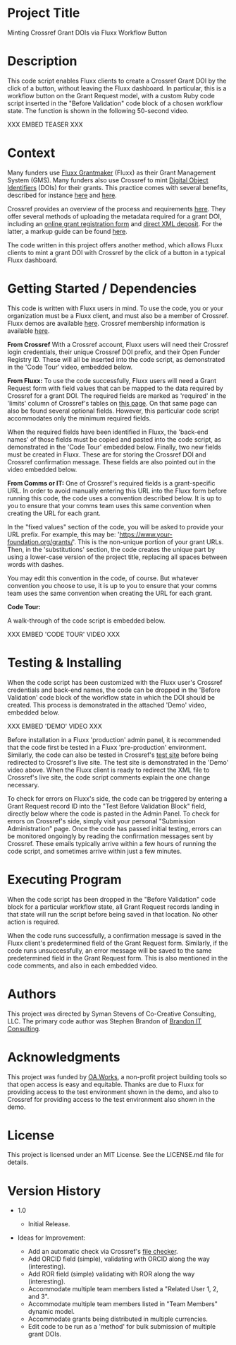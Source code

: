 # Project Title

Minting Crossref Grant DOIs via Fluxx Workflow Button

# Description

This code script enables Fluxx clients to create a Crossref Grant DOI by the click of a button, without leaving the Fluxx dashboard.  In particular, this is a workflow button on the Grant Request model, with a custom Ruby code script inserted in the "Before Validation" code block of a chosen workflow state.  The function is shown in the following 50-second video.

XXX EMBED TEASER XXX

# Context

Many funders use [Fluxx Grantmaker](https://www.fluxx.io) (Fluxx) as their Grant Management System (GMS).  Many funders also use Crossref to mint [Digital Object Identifiers](https://www.doi.org) (DOIs) for their grants.  This practice comes with several benefits, described for instance [here](https://www.crossref.org/community/grants/) and [here](https://osf.io/pv96e).  

Crossref provides an overview of the process and requirements [here](https://www.crossref.org/documentation/research-nexus/grants/).  They offer several methods of uploading the metadata required for a grant DOI, including an [online grant registration form](https://www.crossref.org/documentation/register-maintain-records/grant-registration-form/) and [direct XML deposit](https://www.crossref.org/documentation/register-maintain-records/direct-deposit-xml/).  For the latter, a markup guide can be found [here](https://www.crossref.org/documentation/schema-library/markup-guide-record-types/grants/).  

The code written in this project offers another method, which allows Fluxx clients to mint a grant DOI with Crossref by the click of a button in a typical Fluxx dashboard.  

# Getting Started / Dependencies

This code is written with Fluxx users in mind.  To use the code, you or your organization must be a Fluxx client, and must also be a member of Crossref.  Fluxx demos are available [here](https://www.fluxx.io/products/grantmaker-fluxx-grants-management-software).  Crossref membership information is available [here](https://www.crossref.org/members-area/).  

**From Crossref**
With a Crossref account, Fluxx users will need their Crossref login credentials, their unique Crossref DOI prefix, and their Open Funder Registry ID.  These will all be inserted into the code script, as demonstrated in the 'Code Tour' video, embedded below. 

**From Fluxx:** To use the code successfully, Fluxx users will need a Grant Request form with field values that can be mapped to the data required by Crossref for a grant DOI. The required fields are marked as 'required' in the 'limits' column of Crossref's tables on [this page](https://www.crossref.org/documentation/schema-library/markup-guide-record-types/grants/).  On that same page can also be found several optional fields. However, this particular code script accommodates only the minimum required fields.

When the required fields have been identified in Fluxx, the 'back-end names' of those fields must be copied and pasted into the code script, as demonstrated in the 'Code Tour' embedded below.  Finally, two new fields must be created in Fluxx.  These are for storing the Crossref DOI and Crossref confirmation message.  These fields are also pointed out in the video embedded below.

**From Comms or IT:**
One of Crossref's required fields is a grant-specific URL.  In order to avoid manually entering this URL into the Fluxx form before running this code, the code uses a convention described below.  It is up to you to ensure that your comms team uses this same convention when creating the URL for each grant.

In the "fixed values" section of the code, you will be asked to provide your URL prefix.  For example, this may be: 'https://www.your-foundation.org/grants/'.  This is the non-unique portion of your grant URLs.  Then, in the 'substitutions' section, the code creates the unique part by using a lower-case version of the project title, replacing all spaces between words with dashes.

You may edit this convention in the code, of course.  But whatever convention you choose to use, it is up to you to ensure that your comms team uses the same convention when creating the URL for each grant.

**Code Tour:**

A walk-through of the code script is embedded below.  

XXX EMBED 'CODE TOUR' VIDEO XXX

# Testing & Installing

When the code script has been customized with the Fluxx user's Crossref credentials and back-end names, the code can be dropped in the 'Before Validation' code block of the workflow state in which the DOI should be created.  This process is demonstrated in the attached 'Demo' video, embedded below.

XXX EMBED 'DEMO' VIDEO XXX

Before installation in a Fluxx 'production' admin panel, it is recommended that the code first be tested in a Fluxx 'pre-production' environment.  Similarly, the code can also be tested in Crossref's [test site](https://www.crossref.org/documentation/register-maintain-records/direct-deposit-xml/testing-your-xml/) before being redirected to Crossref's live site.  The test site is demonstrated in the 'Demo' video above.  When the Fluxx client is ready to redirect the XML file to Crossref's live site, the code script comments explain the one change necessary. 

To check for errors on Fluxx's side, the code can be triggered by entering a Grant Request record ID into the "Test Before Validation Block" field, directly below where the code is pasted in the Admin Panel.  To check for errors on Crossref's side, simply visit your personal "Submission Administration" page.  Once the code has passed initial testing, errors can be monitored ongoingly by reading the confirmation messages sent by Crossref.  These emails typically arrive within a few hours of running the code script, and sometimes arrive within just a few minutes.

# Executing Program

When the code script has been dropped in the "Before Validation" code block for a particular workflow state, all Grant Request records landing in that state will run the script before being saved in that location.  No other action is required.

When the code runs successfully, a confirmation message is saved in the Fluxx client's predetermined field of the Grant Request form.  Similarly, if the code runs unsuccessfully, an error message will be saved to the same predetermined field in the Grant Request form.  This is also mentioned in the code comments, and also in each embedded video.

# Authors

This project was directed by Syman Stevens of Co-Creative Consulting, LLC.  The primary code author was Stephen Brandon of [Brandon IT Consulting](https://brandonitconsulting.co.uk). 

# Acknowledgments

This project was funded by [OA.Works](https://oa.works), a non-profit project building tools so that open access is easy and equitable.  Thanks are due to Fluxx for providing access to the test environment shown in the demo, and also to Crossref for providing access to the test environment also shown in the demo.  

# License

This project is licensed under an MIT License.  See the LICENSE.md file for details.

# Version History

* 1.0
    * Initial Release.

* Ideas for Improvement:
    * Add an automatic check via Crossref's [file checker](https://www.crossref.org/02publishers/parser.html).
    * Add ORCID field (simple), validating with ORCID along the way (interesting).
    * Add ROR field (simple) validating with ROR along the way (interesting).
    * Accommodate multiple team members listed a "Related User 1, 2, and 3".
    * Accommodate multiple team members listed in "Team Members" dynamic model.
    * Accommodate grants being distributed in multiple currencies.
    * Edit code to be run as a 'method' for bulk submission of multiple grant DOIs.
